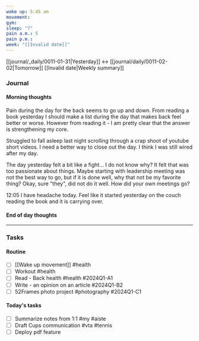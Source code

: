 ```yaml
---
wake up: 5:45 am
movement: 
gym: 
sleep: "7"
pain a.m.: 5
pain p.m.: 
week: "[[Invalid date]]"
---
```

[[journal/_daily/0011-01-31|Yesterday]] <-> [[journal/daily/0011-02-02|Tomorrow]]
[[Invalid date|Weekly summary]]


### Journal
#### Morning thoughts

Pain during the day for the back seems to go up and down. From reading a book yesterday I should make a list during the day that makes back feel better or worse. However from reading it - I am pretty clear that the answer is strengthening my core.

Struggled to fall asleep last night scrolling through a crap shoot of youtube short videos. I need a better way to close out the day. I think I was still wired after my day. 

The day yesterday felt a bit like a fight... I do not know why? It felt that was too passionate about things. Maybe starting with leadership meeting was not the best way to go, but if it is done well, why that not be my favorite thing? Okay, sure "they", did not do it well. How did your own meetings go? 

12:05 I have headache today. Feel like it started yesterday on the couch reading the book and it is carrying over. 

#### End of day thoughts


-----
### Tasks 

#### Routine

- [ ] [[Wake up movement]] #health 
- [ ] Workout #health 
- [ ] Read - Back health #health #2024Q1-A1
- [ ] Write - an opinion on an article #2024Q1-B2
- [ ] 52Frames photo project #photography #2024Q1-C1

#### Today's tasks
- [ ] Summarize notes from 1:1 #my #aiste
- [ ] Draft Cups communication #vta #tennis
- [ ] Deploy pdf feature
